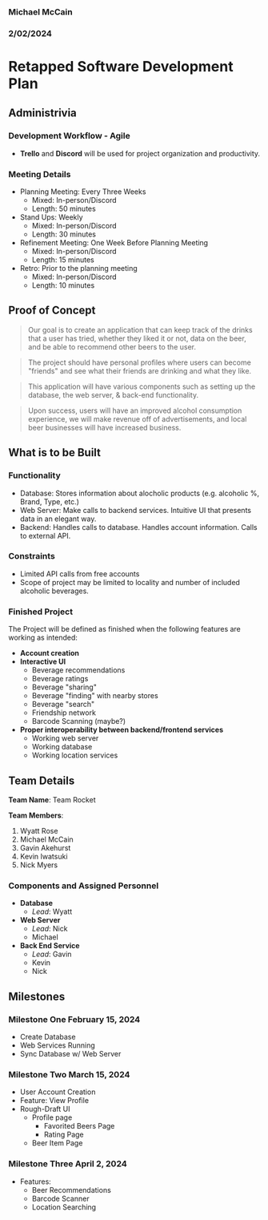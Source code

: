 ### Michael McCain
### 2/02/2024

# Retapped Software Development Plan

## Administrivia
### Development Workflow - Agile
- **Trello** and **Discord** will be used for project organization and productivity.

### Meeting Details
- Planning Meeting: Every Three Weeks
	* Mixed: In-person/Discord
	* Length: 50 minutes 
- Stand Ups: Weekly
	* Mixed: In-person/Discord
	* Length: 30 minutes
- Refinement Meeting: One Week Before Planning Meeting
	* Mixed: In-person/Discord
	* Length: 15 minutes
- Retro: Prior to the planning meeting
	* Mixed: In-person/Discord
	* Length: 10 minutes

## Proof of Concept
> Our goal is to create an application that can keep track of the drinks that a user has tried, whether they liked it or not, data on the beer, and be able to recommend other beers to the user.

> The project should have personal profiles where users can become "friends" and see what their friends are drinking and what they like.

> This application will have various components such as setting up the database, the web server, & back-end functionality.

> Upon success, users will have an improved alcohol consumption experience, we will make revenue off of advertisements, and local beer businesses will have increased business.

## What is to be Built
### Functionality
- Database: Stores information about alocholic products (e.g. alcoholic %, Brand, Type, etc.)
- Web Server: Make calls to backend services. Intuitive UI that presents data in an elegant way.
- Backend: Handles calls to database. Handles account information. Calls to external API. 

### Constraints
- Limited API calls from free accounts
- Scope of project may be limited to locality and number of included alcoholic beverages.
  
### Finished Project
The Project will be defined as finished when the following features are working as intended:
- **Account creation**
- **Interactive UI**
	* Beverage recommendations
	* Beverage ratings
	* Beverage "sharing"
	* Beverage "finding" with nearby stores
	* Beverage "search"
	* Friendship network
	* Barcode Scanning (maybe?)
- **Proper interoperability between backend/frontend services**
	* Working web server
	* Working database
	* Working location services

## Team Details
**Team Name**: Team Rocket

**Team Members**:
1. Wyatt Rose
2. Michael McCain
3. Gavin Akehurst
4. Kevin Iwatsuki
5. Nick Myers

### Components and Assigned Personnel
- **Database**
  * *Lead*: Wyatt
- **Web Server**
  * *Lead*: Nick
  * Michael
- **Back End Service**
  * *Lead*: Gavin
  * Kevin
  * Nick

## Milestones
### Milestone One **February 15, 2024**
- Create Database
- Web Services Running
- Sync Database w/ Web Server

### Milestone Two **March 15, 2024**
- User Account Creation
- Feature: View Profile
- Rough-Draft UI
	* Profile page
		- Favorited Beers Page
		- Rating Page 
	* Beer Item Page
	
### Milestone Three **April 2, 2024**
- Features:
	* Beer Recommendations
	* Barcode Scanner
	* Location Searching

